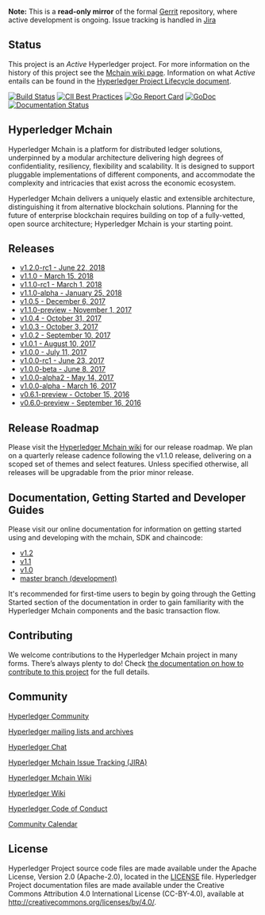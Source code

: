 
**Note:** This is a **read-only mirror** of the formal [Gerrit](https://gerrit.hyperledger.org/r/#/admin/projects/mchain) repository,
where active development is ongoing. Issue tracking is handled in [Jira](https://jira.hyperledger.org/secure/Dashboard.jspa?selectPageId=10104)

## Status

This project is an _Active_ Hyperledger project. For more information on the history of this project see the [Mchain wiki page](https://wiki.hyperledger.org/projects/Mchain). Information on what _Active_ entails can be found in
the [Hyperledger Project Lifecycle document](https://wiki.hyperledger.org/community/project-lifecycle).

[![Build Status](https://jenkins.hyperledger.org/buildStatus/icon?job=mchain-merge-x86_64)](https://jenkins.hyperledger.org/view/mchain/job/mchain-merge-x86_64/)
[![CII Best Practices](https://bestpractices.coreinfrastructure.org/projects/955/badge)](https://bestpractices.coreinfrastructure.org/projects/955)
[![Go Report Card](https://goreportcard.com/badge/github.com/hyperledger/mchain)](https://goreportcard.com/report/github.com/hyperledger/mchain)
[![GoDoc](https://godoc.org/github.com/hyperledger/mchain?status.svg)](https://godoc.org/github.com/hyperledger/mchain)
[![Documentation Status](https://readthedocs.org/projects/hyperledger-mchain/badge/?version=latest)](http://hyperledger-mchain.readthedocs.io/en/latest/?badge=latest)

## Hyperledger Mchain

Hyperledger Mchain is a platform for distributed ledger solutions, underpinned
by a modular architecture delivering high degrees of confidentiality,
resiliency, flexibility and scalability. It is designed to support pluggable
implementations of different components, and accommodate the complexity and
intricacies that exist across the economic ecosystem.

Hyperledger Mchain delivers a uniquely elastic and extensible architecture,
distinguishing it from alternative blockchain solutions. Planning for the
future of enterprise blockchain requires building on top of a fully-vetted,
open source architecture; Hyperledger Mchain is your starting point.

## Releases

- [v1.2.0-rc1 - June 22, 2018](https://github.com/hyperledger/mchain/releases/tag/v1.2.0-rc1)
- [v1.1.0 - March 15, 2018](https://github.com/hyperledger/mchain/releases/tag/v1.1.0)
- [v1.1.0-rc1 - March 1, 2018](https://github.com/hyperledger/mchain/releases/tag/v1.1.0-rc1)
- [v1.1.0-alpha - January 25, 2018](https://github.com/hyperledger/mchain/releases/tag/v1.1.0-alpha)
- [v1.0.5 - December 6, 2017](https://github.com/hyperledger/mchain/releases/tag/v1.0.5)
- [v1.1.0-preview - November 1, 2017](https://github.com/hyperledger/mchain/releases/tag/v1.1.0-preview)
- [v1.0.4 - October 31, 2017](https://github.com/hyperledger/mchain/releases/tag/v1.0.4)
- [v1.0.3 - October 3, 2017](https://github.com/hyperledger/mchain/releases/tag/v1.0.3)
- [v1.0.2 - September 10, 2017](https://github.com/hyperledger/mchain/releases/tag/v1.0.2)
- [v1.0.1 - August 10, 2017](https://github.com/hyperledger/mchain/releases/tag/v1.0.1)
- [v1.0.0 - July 11, 2017](https://github.com/hyperledger/mchain/releases/tag/v1.0.0)
- [v1.0.0-rc1 - June 23, 2017](https://github.com/hyperledger/mchain/releases/tag/v1.0.0-rc1)
- [v1.0.0-beta - June 8, 2017](https://github.com/hyperledger/mchain/releases/tag/v1.0.0-beta)
- [v1.0.0-alpha2 - May 14, 2017](https://github.com/hyperledger/mchain/releases/tag/v1.0.0-alpha2)
- [v1.0.0-alpha - March 16, 2017](https://github.com/hyperledger/mchain/releases/tag/v1.0.0-alpha)
- [v0.6.1-preview - October 15, 2016](https://github.com/hyperledger/mchain/releases/tag/v0.6.0-preview)
- [v0.6.0-preview - September 16, 2016](https://github.com/hyperledger/mchain/releases/tag/v0.6.0-preview)

## Release Roadmap

Please visit the [Hyperledger Mchain wiki](https://wiki.hyperledger.org/projects/mchain/roadmap) for our release roadmap. We plan on a quarterly release cadence following the v1.1.0 release, delivering on a scoped set of themes and select features. Unless specified otherwise, all releases will be upgradable from the prior minor release.

## Documentation, Getting Started and Developer Guides

Please visit our
online documentation for
information on getting started using and developing with the mchain, SDK and chaincode:
- [v1.2](http://hyperledger-mchain.readthedocs.io/en/release-1.2/)
- [v1.1](http://hyperledger-mchain.readthedocs.io/en/release-1.1/)
- [v1.0](http://hyperledger-mchain.readthedocs.io/en/release-1.0/)
- [master branch (development)](http://hyperledger-mchain.readthedocs.io/en/master/)

It's recommended for first-time users to begin by going through the Getting Started section of the documentation in order to gain familiarity with the Hyperledger Mchain components and the basic transaction flow.

## Contributing

We welcome contributions to the Hyperledger Mchain project in many forms.
There’s always plenty to do! Check [the documentation on how to contribute to this project](http://hyperledger-mchain.readthedocs.io/en/latest/CONTRIBUTING.html)
for the full details.

## Community

[Hyperledger Community](https://www.hyperledger.org/community)

[Hyperledger mailing lists and archives](http://lists.hyperledger.org/)

[Hyperledger Chat](http://chat.hyperledger.org/channel/mchain)

[Hyperledger Mchain Issue Tracking (JIRA)](https://jira.hyperledger.org/secure/Dashboard.jspa?selectPageId=10104)

[Hyperledger Mchain Wiki](https://wiki.hyperledger.org/projects/Mchain)

[Hyperledger Wiki](https://wiki.hyperledger.org/)

[Hyperledger Code of Conduct](https://wiki.hyperledger.org/community/hyperledger-project-code-of-conduct)

[Community Calendar](https://wiki.hyperledger.org/community/calendar-public-meetings)

## License <a name="license"></a>

Hyperledger Project source code files are made available under the Apache License, Version 2.0 (Apache-2.0), located in the [LICENSE](LICENSE) file. Hyperledger Project documentation files are made available under the Creative Commons Attribution 4.0 International License (CC-BY-4.0), available at http://creativecommons.org/licenses/by/4.0/.
